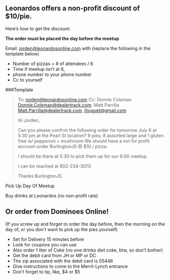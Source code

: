 ## Leonardos offers a non-profit discount of $10/pie. 

Here’s how to get the discount:

**The order must be placed the day before the meetup**

Email: jorden@leonardosonline.com with (replace the following in the template below)
- Number of pizzas = # of attendees / 6
- Time if meetup isn’t at 6, 
- phone number to your phone number
- Cc to yourself

###Template

> To: jorden@leonardosonline.com
> Cc: Donnie Coleman <Donnie.Coleman@dealertrack.com>; Matt Parrilla <Matt.Parrilla@dealertrack.com>, jhoguet@gmail.com
>
> Hi Jorden, 
>
> Can you please confirm the following order for tomorrow July 6 at 5:30 pm at the Pearl St location?
> 9 pies; 8 assorted large  and 1 gluten free w/ pepperoni + mushroom
> We should have a not for profit account under BurlingtonJS @ $10 / pizza. 
>
> I should be there at 5:30 to pick them up for our 6:00 meetup. 
>
> I can be reached at 802-234-3070
>
> Thanks
> BurlingtonJS


Pick Up Day Of Meetup

Buy drinks at Leonardos (no non-profit rate)

## Or order from Dominoes Online!
(If you screw up and forget to order the day before, then the morning on the day of, or you don't want to pick up the pies yourself)
- Set for Delivery 15 minutes before
- Look for coupons you can use
- Also order 1 liter of Coke (no one drinks diet coke, btw, so don't bother)
- Get the debit card from JH or MP or DC
- The zip associated with the debit card is 05446
- Give instructions to come to the Merril-Lynch entrance
- Don't forget to tip, like, $4 or $5
